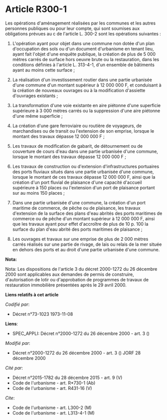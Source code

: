 # Article R300-1

Les opérations d'aménagement réalisées par les communes et les autres personnes publiques ou pour leur compte, qui sont
soumises aux obligations prévues au c de l'article L. 300-2 sont les opérations suivantes :

1. L'opération ayant pour objet dans une commune non dotée d'un plan d'occupation des sols ou d'un document d'urbanisme en
tenant lieu, ayant fait l'objet d'une enquête publique, la création de plus de 5 000 mètres carrés de surface hors oeuvre
brute ou la restauration, dans les conditions définies à l'article L. 313-4-1, d'un ensemble de bâtiments ayant au moins
cette surface ;

2. La réalisation d'un investissement routier dans une partie urbanisée d'une commune d'un montant supérieur à 12 000 000 F,
et conduisant à la création de nouveaux ouvrages ou à la modification d'assiette d'ouvrages existants ;

3. La transformation d'une voie existante en aire piétonne d'une superficie supérieure à 3 000 mètres carrés ou la
suppression d'une aire piétonne d'une même superficie ;

4. La création d'une gare ferroviaire ou routière de voyageurs, de marchandises ou de transit ou l'extension de son emprise,
lorsque le montant des travaux dépasse 12 000 000 F ;

5. Les travaux de modification de gabarit, de détournement ou de couverture de cours d'eau dans une partie urbanisée d'une
commune, lorsque le montant des travaux dépasse 12 000 000 F ;

6. Les travaux de construction ou d'extension d'infrastructures portuaires des ports fluviaux situés dans une partie
urbanisée d'une commune, lorsque le montant de ces travaux dépasse 12 000 000 F, ainsi que la création d'un port fluvial de
plaisance d'une capacité d'accueil supérieure à 150 places ou l'extension d'un port de plaisance portant sur au moins 150
places ;

7. Dans une partie urbanisée d'une commune, la création d'un port maritime de commerce, de pêche ou de plaisance, les travaux
d'extension de la surface des plans d'eau abrités des ports maritimes de commerce ou de pêche d'un montant supérieur à 12 000
000 F, ainsi que les travaux ayant pour effet d'accroître de plus de 10 p. 100 la surface du plan d'eau abrité des ports
maritimes de plaisance ;

8. Les ouvrages et travaux sur une emprise de plus de 2 000 mètres carrés réalisés sur une partie de rivage, de lais ou
relais de la mer située en dehors des ports et au droit d'une partie urbanisée d'une commune.

**Nota:**

Nota: Les dispositions de l'article 3 du décret 2000-1272 du 26 décembre 2000 sont applicables aux demandes de permis de
construire, d'autorisation de lotir ou d'approbation de programmes de travaux de restauration immobilière présentées après le
29 avril 2000.

**Liens relatifs à cet article**

_Codifié par_:

  - Décret n°73-1023 1973-11-08

**Liens**:

  - SPEC_APPLI: Décret n°2000-1272 du 26 décembre 2000 - art. 3 ()

_Modifié par_:

  - Décret n°2000-1272 du 26 décembre 2000 - art. 3 () JORF 28 décembre 2000

_Cité par_:

  - Décret n°2015-1782 du 28 décembre 2015 - art. 9 (V)
  - Code de l'urbanisme - art. R*730-1 (Ab)
  - Code de l'urbanisme - art. R431-16 (V)

_Cite_:

  - Code de l'urbanisme - art. L300-2 (M)
  - Code de l'urbanisme - art. L313-4-1 (M)
